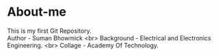 # About-me
This is my first Git Repository. <br> Author - Suman Bhowmick &lt;br> Background - Electrical and Electronics Engineering. &lt;br> Collage - Academy Of Technology.
